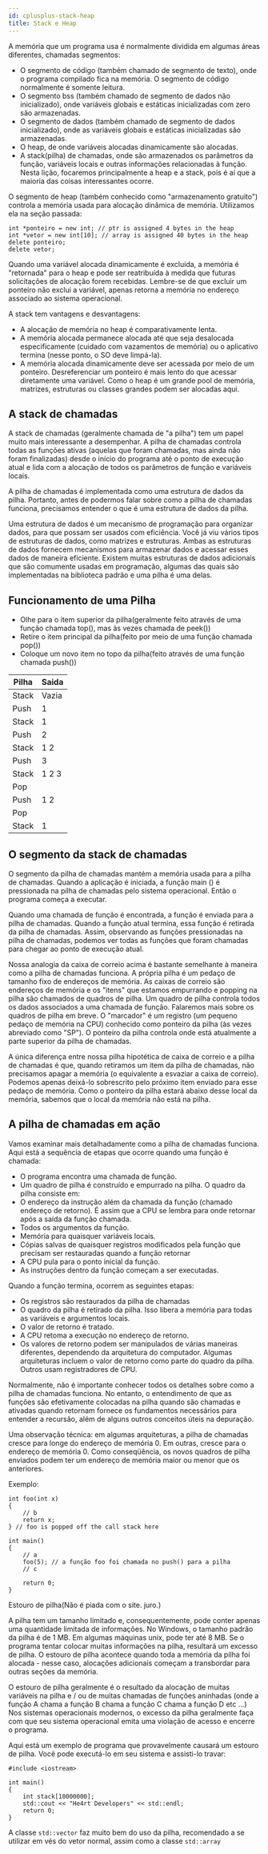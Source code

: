 ```yaml
---
id: cplusplus-stack-heap
title: Stack e Heap
---
```


A memória que um programa usa é normalmente dividida em algumas áreas diferentes, chamadas segmentos:

- O segmento de código (também chamado de segmento de texto), onde o programa compilado fica na memória. O segmento de código normalmente é somente leitura.
- O segmento bss (também chamado de segmento de dados não inicializado), onde variáveis globais e estáticas inicializadas com zero são armazenadas.
- O segmento de dados (também chamado de segmento de dados inicializado), onde as variáveis globais e estáticas inicializadas são armazenadas.
- O heap, de onde variáveis alocadas dinamicamente são alocadas.
- A stack(pilha) de chamadas, onde são armazenados os parâmetros da função, variáveis locais e outras informações relacionadas à função.
  Nesta lição, focaremos principalmente a heap e a stack, pois é aí que a maioria das coisas interessantes ocorre.

O segmento de heap (também conhecido como "armazenamento gratuito") controla a memória usada para alocação dinâmica de memória. Utilizamos ela na seção passada:

```cpp{0}
int *ponteiro = new int; // ptr is assigned 4 bytes in the heap
int *vetor = new int[10]; // array is assigned 40 bytes in the heap
delete ponteiro;
delete vetor;
```

Quando uma variável alocada dinamicamente é excluída, a memória é "retornada" para o heap e pode ser reatribuída à medida que futuras solicitações de alocação forem recebidas. Lembre-se de que excluir um ponteiro não exclui a variável, apenas retorna a memória no endereço associado ao sistema operacional.

A stack tem vantagens e desvantagens:

- A alocação de memória no heap é comparativamente lenta.
- A memória alocada permanece alocada até que seja desalocada especificamente (cuidado com vazamentos de memória) ou o aplicativo termina (nesse ponto, o SO deve limpá-la).
- A memória alocada dinamicamente deve ser acessada por meio de um ponteiro. Desreferenciar um ponteiro é mais lento do que acessar diretamente uma variável.
  Como o heap é um grande pool de memória, matrizes, estruturas ou classes grandes podem ser alocadas aqui.

## A stack de chamadas

A stack de chamadas (geralmente chamada de "a pilha") tem um papel muito mais interessante a desempenhar. A pilha de chamadas controla todas as funções ativas (aquelas que foram chamadas, mas ainda não foram finalizadas) desde o início do programa até o ponto de execução atual e lida com a alocação de todos os parâmetros de função e variáveis locais.

A pilha de chamadas é implementada como uma estrutura de dados da pilha. Portanto, antes de podermos falar sobre como a pilha de chamadas funciona, precisamos entender o que é uma estrutura de dados da pilha.

Uma estrutura de dados é um mecanismo de programação para organizar dados, para que possam ser usados com eficiência. Você já viu vários tipos de estruturas de dados, como matrizes e estruturas. Ambas as estruturas de dados fornecem mecanismos para armazenar dados e acessar esses dados de maneira eficiente. Existem muitas estruturas de dados adicionais que são comumente usadas em programação, algumas das quais são implementadas na biblioteca padrão e uma pilha é uma delas.

## Funcionamento de uma Pilha

- Olhe para o item superior da pilha(geralmente feito através de uma função chamada top(), mas às vezes chamada de peek())
- Retire o item principal da pilha(feito por meio de uma função chamada pop())
- Coloque um novo item no topo da pilha(feito através de uma função chamada push())

| Pilha | Saida |
| ----- | ----- |
| Stack | Vazia |
| Push  | 1     |
| Stack | 1     |
| Push  | 2     |
| Stack | 1 2   |
| Push  | 3     |
| Stack | 1 2 3 |
| Pop   |       |
| Push  | 1 2   |
| Pop   |       |
| Stack | 1     |

## O segmento da stack de chamadas

O segmento da pilha de chamadas mantém a memória usada para a pilha de chamadas. Quando a aplicação é iniciada, a função main () é pressionada na pilha de chamadas pelo sistema operacional. Então o programa começa a executar.

Quando uma chamada de função é encontrada, a função é enviada para a pilha de chamadas. Quando a função atual termina, essa função é retirada da pilha de chamadas. Assim, observando as funções pressionadas na pilha de chamadas, podemos ver todas as funções que foram chamadas para chegar ao ponto de execução atual.

Nossa analogia da caixa de correio acima é bastante semelhante à maneira como a pilha de chamadas funciona. A própria pilha é um pedaço de tamanho fixo de endereços de memória. As caixas de correio são endereços de memória e os "itens" que estamos empurrando e popping na pilha são chamados de quadros de pilha. Um quadro de pilha controla todos os dados associados a uma chamada de função. Falaremos mais sobre os quadros de pilha em breve. O "marcador" é um registro (um pequeno pedaço de memória na CPU) conhecido como ponteiro da pilha (às vezes abreviado como "SP"). O ponteiro da pilha controla onde está atualmente a parte superior da pilha de chamadas.

A única diferença entre nossa pilha hipotética de caixa de correio e a pilha de chamadas é que, quando retiramos um item da pilha de chamadas, não precisamos apagar a memória (o equivalente a esvaziar a caixa de correio). Podemos apenas deixá-lo sobrescrito pelo próximo item enviado para esse pedaço de memória. Como o ponteiro da pilha estará abaixo desse local da memória, sabemos que o local da memória não está na pilha.

## A pilha de chamadas em ação

Vamos examinar mais detalhadamente como a pilha de chamadas funciona. Aqui está a sequência de etapas que ocorre quando uma função é chamada:

- O programa encontra uma chamada de função.
- Um quadro de pilha é construído e empurrado na pilha. O quadro da pilha consiste em:
- O endereço da instrução além da chamada da função (chamado endereço de retorno). É assim que a CPU se lembra para onde retornar após a saída da função chamada.
- Todos os argumentos da função.
- Memória para quaisquer variáveis ​​locais.
- Cópias salvas de quaisquer registros modificados pela função que precisam ser restauradas quando a função retornar
- A CPU pula para o ponto inicial da função.
- As instruções dentro da função começam a ser executadas.

Quando a função termina, ocorrem as seguintes etapas:

- Os registros são restaurados da pilha de chamadas
- O quadro da pilha é retirado da pilha. Isso libera a memória para todas as variáveis ​​e argumentos locais.
- O valor de retorno é tratado.
- A CPU retoma a execução no endereço de retorno.
- Os valores de retorno podem ser manipulados de várias maneiras diferentes, dependendo da arquitetura do computador. Algumas arquiteturas incluem o valor de retorno como parte do quadro da pilha. Outros usam registradores de CPU.

Normalmente, não é importante conhecer todos os detalhes sobre como a pilha de chamadas funciona. No entanto, o entendimento de que as funções são efetivamente colocadas na pilha quando são chamadas e ativadas quando retornam fornece os fundamentos necessários para entender a recursão, além de alguns outros conceitos úteis na depuração.

Uma observação técnica: em algumas arquiteturas, a pilha de chamadas cresce para longe do endereço de memória 0. Em outras, cresce para o endereço de memória 0. Como conseqüência, os novos quadros de pilha enviados podem ter um endereço de memória maior ou menor que os anteriores.

Exemplo:

```cpp{0}
int foo(int x)
{
    // b
    return x;
} // foo is popped off the call stack here

int main()
{
    // a
    foo(5); // a função foo foi chamada no push() para a pilha
    // c

    return 0;
}
```

Estouro de pilha(Não é piada com o site. juro.)

A pilha tem um tamanho limitado e, consequentemente, pode conter apenas uma quantidade limitada de informações. No Windows, o tamanho padrão da pilha é de 1 MB. Em algumas máquinas unix, pode ter até 8 MB. Se o programa tentar colocar muitas informações na pilha, resultará um excesso de pilha. O estouro de pilha acontece quando toda a memória da pilha foi alocada - nesse caso, alocações adicionais começam a transbordar para outras seções da memória.

O estouro de pilha geralmente é o resultado da alocação de muitas variáveis na pilha e / ou de muitas chamadas de funções aninhadas (onde a função A chama a função B chama a função C chama a função D etc ...) Nos sistemas operacionais modernos, o excesso da pilha geralmente faça com que seu sistema operacional emita uma violação de acesso e encerre o programa.

Aqui está um exemplo de programa que provavelmente causará um estouro de pilha. Você pode executá-lo em seu sistema e assisti-lo travar:

```cpp{0}
#include <iostream>

int main()
{
    int stack[10000000];
    std::cout << "He4rt Developers" << std::endl;
    return 0;
}
```

A classe `std::vector` faz muito bem do uso da pilha, recomendado a se utilizar em vés do vetor normal, assim como a classe `std::array`
